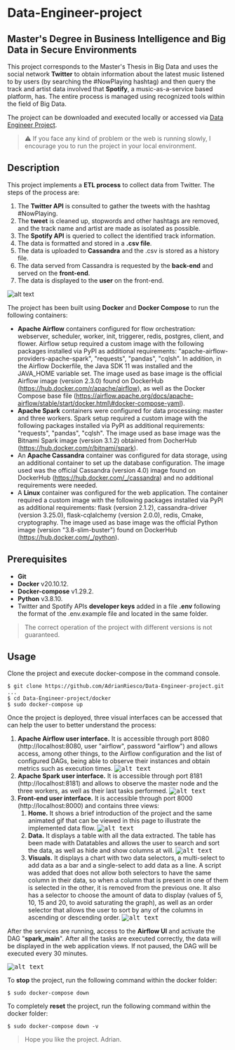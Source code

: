 # Data-Engineer-project
## Master's Degree in Business Intelligence and Big Data in Secure Environments
This project corresponds to the Master's Thesis in Big Data and uses the social network **Twitter** to obtain information about the latest music listened to by users (by searching the #NowPlaying hashtag) and then query the track and artist data involved that **Spotify**, a music-as-a-service based platform, has. The entire process is managed using recognized tools within the field of Big Data.

The project can be downloaded and executed locally or accessed via [Data Engineer Project](http://adrianriesco.com:8000/).

> :warning: If you face any kind of problem or the web is running slowly, I encourage you to run the project in your local environment.

## Description
This project implements a **ETL process** to collect data from Twitter. The steps of the process are:
 1. The **Twitter API** is consulted to gather the tweets with the hashtag #NowPlaying.
 2. The **tweet** is cleaned up, stopwords and other hashtags are removed, and the track name and artist are made as isolated as possible.
 3. The **Spotify API** is queried to collect the identified track information.
 4. The data is formatted and stored in a **.csv file**.
 5. The data is uploaded to **Cassandra** and the .csv is stored as a history file.
 6. The data served from Cassandra is requested by the **back-end** and served on the **front-end**.
 7. The data is displayed to the **user** on the front-end.

![alt text](https://github.com/AdrianRiesco/Data-Engineer-project/blob/main/flask/static/images/flowchart.gif "Flow chart")

The project has been built using **Docker** and **Docker Compose** to run the following containers:
 - **Apache Airflow** containers configured for flow orchestration: webserver, scheduler, worker, init, triggerer, redis, postgres, client, and flower. Airflow setup required a custom image with the following packages installed via PyPI as additional requirements: "apache-airflow-providers-apache-spark", "requests", "pandas", "cqlsh". In addition, in the Airflow Dockerfile, the Java SDK 11 was installed and the JAVA_HOME variable set. The image used as base image is the official Airflow image (version 2.3.0) found on DockerHub (https://hub.docker.com/r/apache/airflow), as well as the Docker Compose base file (https://airflow.apache.org/docs/apache-airflow/stable/start/docker.html\#docker-compose-yaml).
 - **Apache Spark** containers were configured for data processing: master and three workers. Spark setup required a custom image with the following packages installed via PyPI as additional requirements: "requests", "pandas", "cqlsh". The image used as base image was the Bitnami Spark image (version 3.1.2) obtained from DocherHub (https://hub.docker.com/r/bitnami/spark).
 - An **Apache Cassandra** container was configured for data storage, using an additional container to set up the database configuration. The image used was the official Cassandra (version 4.0) image found on DockerHub (https://hub.docker.com/_/cassandra) and no additional requirements were needed.
 - A **Linux** container was configured for the web application. The container required a custom image with the following packages installed via PyPI as additional requirements: flask (version 2.1.2), cassandra-driver (version 3.25.0), flask-cqlalchemy (version 2.0.0), redis, Cmake, cryptography. The image used as base image was the official Python image (version "3.8-slim-buster") found on DockerHub (https://hub.docker.com/_/python).

## Prerequisites
 - **Git**
 - **Docker** v20.10.12.
 - **Docker-compose** v1.29.2.
 - **Python** v3.8.10.
 - Twitter and Spotify APIs **developer keys** added in a file **.env** following the format of the .env.example file and located in the same folder.

 > The correct operation of the project with different versions is not guaranteed.

## Usage
Clone the project and execute docker-compose in the command console.
```
$ git clone https://github.com/AdrianRiesco/Data-Engineer-project.git
...
$ cd Data-Engineer-project/docker
$ sudo docker-compose up
```

Once the project is deployed, three visual interfaces can be accessed that can help the user to better understand the process:
 1. **Apache Airflow user interface.** It is accessible through port 8080 (http://localhost:8080, user "airflow", password "airflow") and allows access, among other things, to the Airflow configuration and the list of configured DAGs, being able to observe their instances and obtain metrics such as execution times.
    <kbd>![alt text](https://github.com/AdrianRiesco/Data-Engineer-project/blob/main/doc/img/airflow-ui.jpg "Airflow UI")</kbd>
 2. **Apache Spark user interface.** It is accessible through port 8181 (http://localhost:8181) and allows to observe the master node and the three workers, as well as their last tasks performed.
    <kbd>![alt text](https://github.com/AdrianRiesco/Data-Engineer-project/blob/main/doc/img/spark-ui.jpg "Spark UI")</kbd>
 3. **Front-end user interface.** It is accessible through port 8000 (http://localhost:8000) and contains three views:
    1. **Home.** It shows a brief introduction of the project and the same animated gif that can be viewed in this page to illustrate the implemented data flow.
       <kbd>![alt text](https://github.com/AdrianRiesco/Data-Engineer-project/blob/main/doc/img/front-home.jpg "Home view")</kbd>
    2. **Data.** It displays a table with all the data extracted. The table has been made with Datatables and allows the user to search and sort the data, as well as hide and show columns at will.
       <kbd>![alt text](https://github.com/AdrianRiesco/Data-Engineer-project/blob/main/doc/img/front-data.jpg "Data view")</kbd>
    3. **Visuals.** It displays a chart with two data selectors, a multi-select to add data as a bar and a single-select to add data as a line. A script was added that does not allow both selectors to have the same column in their data, so when a column that is present in one of them is selected in the other, it is removed from the previous one. It also has a selector to choose the amount of data to display (values of 5, 10, 15 and 20, to avoid saturating the graph), as well as an order selector that allows the user to sort by any of the columns in ascending or descending order.
       <kbd>![alt text](https://github.com/AdrianRiesco/Data-Engineer-project/blob/main/doc/img/front-visuals.jpg "Visuals view")</kbd>
    

After the services are running, access to the **Airflow UI** and activate the DAG "**spark_main**". After all the tasks are executed correctly, the data will be displayed in the web application views. If not paused, the DAG will be executed every 30 minutes.

<kbd>![alt text](https://github.com/AdrianRiesco/Data-Engineer-project/blob/main/doc/img/start-dag.jpg "Start DAG in Airflow UI")</kbd>

To **stop** the project, run the following command within the docker folder:
```
$ sudo docker-compose down
```

To completely **reset** the project, run the following command within the docker folder:
```
$ sudo docker-compose down -v
```

 > Hope you like the project. Adrian.